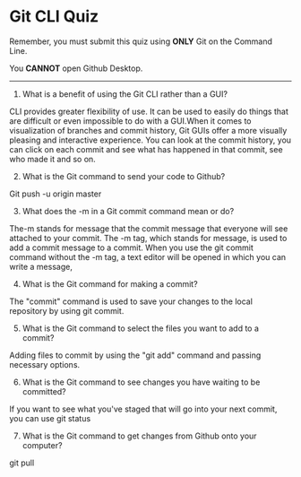 # Git CLI Quiz

Remember, you must submit this quiz using __ONLY__ Git on the Command Line. 

You __CANNOT__ open Github Desktop.

---

1. What is a benefit of using the Git CLI rather than a GUI?

<!-- Write your answer here -->

CLI provides greater flexibility of use. It can be used to easily do things that are difficult or even impossible to do with a GUI.When it comes to visualization of branches and commit history, Git GUIs offer a more visually pleasing and interactive experience. You can look at the commit history, you can click on each commit and see what has happened in that commit, see who made it and so on.

2. What is the Git command to send your code to Github?

<!-- Write your answer here -->
Git push -u origin master


3. What does the -m in a Git commit command mean or do?


The-m stands for message that the commit message that everyone will see attached to your commit.
The -m tag, which stands for message, is used to add a commit message to a commit. When you use the git commit command without the -m tag, a text editor will be opened in which you can write a message, 

<!-- Write your answer here -->

4. What is the Git command for making a commit?

<!-- Write your answer here -->

The "commit" command is used to save your changes to the local repository by using git commit.


5. What is the Git command to select the files you want to add to a commit?

<!-- Write your answer here -->

Adding files to commit by using the "git add" command and passing necessary options. 

6. What is the Git command to see changes you have waiting to be committed?

<!-- Write your answer here -->

If you want to see what you've staged that will go into your next commit, you can use git status

7. What is the Git command to get changes from Github onto your computer?

<!-- Write your answer here -->
git pull
